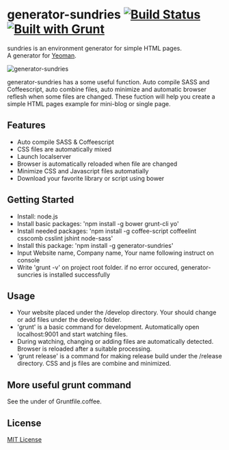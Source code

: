 # generator-sundries [![Build Status](https://secure.travis-ci.org/Kaya-kz/generator-sundries.png?branch=master)](http://travis-ci.org/yeoman/generator-webapp) [![Built with Grunt](https://cdn.gruntjs.com/builtwith.png)](http://gruntjs.com/)
sundries is an environment generator for simple HTML pages.  
A generator for [Yeoman](http://yeoman.io).  

![generator-sundries](http://kakurezatou.com/wordpress/wp-content/themes/kakurezatou/images/works/generator-sundries_logo.png)

generator-sundries has a some useful function. Auto compile SASS and Coffeescript, auto combine files, auto minimize and automatic browser reflesh when some files are changed. These fuction will help you create a simple HTML pages example for mini-blog or single page.

## Features

* Auto compile SASS & Coffeescript
* CSS files are automatically mixed
* Launch localserver
* Browser is automatically reloaded when file are changed
* Minimize CSS and Javascript files automatially
* Download your favorite library or script using bower

## Getting Started

- Install: node.js
- Install basic packages: 'npm install -g bower grunt-cli yo'
- Install needed packages: 'npm install -g coffee-script coffeelint csscomb csslint jshint node-sass'
- Install this package: 'npm install -g generator-sundries'
- Input Website name, Company name, Your name following instruct on console
- Write 'grunt -v' on project root folder. if no error occured, generator-suncries is installed successfully

## Usage

* Your website placed under the /develop directory. Your should change or add files under the develop folder.
* 'grunt' is a basic command for development. Automatically open localhost:9001 and start watching files.
* During watching, changing or adding files are automatically detected. Browser is reloaded after a suitable processing.
* 'grunt release' is a command for making release build under the /release directory. CSS and js files are combine and minimized.

## More useful grunt command
See the under of Gruntfile.coffee.


## License

[MIT License](http://en.wikipedia.org/wiki/MIT_License)
